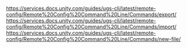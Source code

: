 https://services.docs.unity.com/guides/ugs-cli/latest/remote-config/Remote%20Config%20Command%20Line/Commands/export/
https://services.docs.unity.com/guides/ugs-cli/latest/remote-config/Remote%20Config%20Command%20Line/Commands/import/
https://services.docs.unity.com/guides/ugs-cli/latest/remote-config/Remote%20Config%20Command%20Line/Commands/new-file/